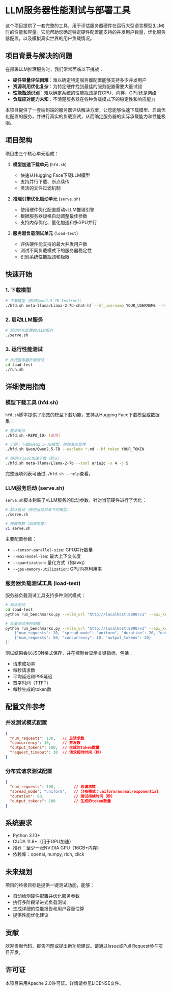 # LLM服务器性能测试与部署工具

这个项目提供了一套完整的工具，用于评估服务器硬件在运行大型语言模型(LLM)时的性能和容量。它能帮助您确定特定硬件配置能支持的并发用户数量，优化服务器配置，以及模拟真实世界的用户负载情况。

## 项目背景与解决的问题

在部署LLM推理服务时，我们常常面临以下挑战：

- **硬件容量评估困难**：难以确定特定服务器配置能够支持多少并发用户
- **资源利用优化复杂**：为特定硬件找到最佳的服务配置需要大量试错
- **性能瓶颈识别**：难以确定系统的性能瓶颈是在CPU、内存、GPU还是网络
- **负载应对能力未知**：不清楚服务器在各种负载模式下的稳定性和响应能力

本项目提供了一套端到端的服务器评估解决方案，让您能够快速下载模型、启动优化配置的服务，并进行真实的负载测试，从而确定服务器的实际承载能力和性能极限。

## 项目架构

项目由三个核心单元组成：

1. **模型加速下载单元** (`hfd.sh`)
   - 快速从Hugging Face下载LLM模型
   - 支持并行下载、断点续传
   - 灵活的文件过滤机制

2. **推理引擎优化启动单元** (`serve.sh`)
   - 使用硬件优化配置启动vLLM推理引擎
   - 根据服务器规格自动调整最佳参数
   - 支持内存优化、量化加速和多GPU并行

3. **服务器负载测试单元** (`load-test`)
   - 评估硬件能支持的最大并发用户数
   - 测试不同负载模式下的服务器稳定性
   - 识别系统性能瓶颈和极限

## 快速开始

### 1. 下载模型

```bash
# 下载模型（例如Qwen2.5-7B-Instruct）
./hfd.sh meta-llama/Llama-2-7b-chat-hf --hf_username YOUR_USERNAME --hf_token YOUR_TOKEN
```

### 2. 启动LLM服务

```bash
# 启动优化配置的vLLM服务
./serve.sh
```

### 3. 运行性能测试

```bash
# 执行服务器负载测试
cd load-test
./run.sh
```

## 详细使用指南

### 模型下载工具 (hfd.sh)

`hfd.sh`脚本提供了高效的模型下载功能，支持从Hugging Face下载模型或数据集：

```bash
# 基本用法
./hfd.sh <REPO_ID> [选项]

# 示例：下载Qwen2.5-7B模型，排除某些文件
./hfd.sh Qwen/Qwen2.5-7B --exclude *.md --hf_token YOUR_TOKEN

# 使用aria2c加速下载（默认）
./hfd.sh meta-llama/Llama-2-7b --tool aria2c -x 4 -j 5
```

完整选项列表可通过`./hfd.sh --help`查看。

### LLM服务启动 (serve.sh)

`serve.sh`脚本封装了vLLM服务的启动参数，针对当前硬件进行了优化：

```bash
# 默认启动（使用当前目录下的模型）
./serve.sh

# 修改参数（如果需要）
vi serve.sh
```

主要配置参数：
- `--tensor-parallel-size`: GPU并行数量
- `--max-model-len`: 最大上下文长度
- `--quantization`: 量化方式（如awq）
- `--gpu-memory-utilization`: GPU内存利用率

### 服务器负载测试工具 (load-test)

服务器负载测试工具支持多种测试模式：

```bash
# 单次测试
cd load-test
python run_benchmarks.py --vllm_url "http://localhost:8000/v1" --api_key "your-api-key" --model "Qwen2.5-7B-Instruct-AWQ" --config '{"num_requests": 100, "concurrency": 10}'

# 批量测试多种配置
python run_benchmarks.py --vllm_url "http://localhost:8000/v1" --api_key "your-api-key" --model "Qwen2.5-7B-Instruct-AWQ" --config '[
    {"num_requests": 20, "spread_mode": "uniform", "duration": 20, "output_tokens": 100},
    {"num_requests": 50, "concurrency": 10, "output_tokens": 20}
]'
```

测试结果会以JSON格式保存，并在控制台显示关键指标，包括：
- 请求成功率
- 每秒请求数
- 平均延迟和P95延迟
- 首字时间（TTFT）
- 每秒生成的token数

## 配置文件参考

### 并发测试模式配置

```json
{
  "num_requests": 100,   // 总请求数
  "concurrency": 10,     // 并发数
  "output_tokens": 100,  // 生成的token数量
  "request_timeout": 30  // 请求超时时间（秒）
}
```

### 分布式请求测试配置

```json
{
  "num_requests": 100,        // 总请求数
  "spread_mode": "uniform",   // 分布模式：uniform/normal/exponential
  "duration": 60,             // 测试持续时间（秒）
  "output_tokens": 100        // 生成的token数量
}
```

## 系统要求

- Python 3.10+
- CUDA 11.8+（用于GPU加速）
- 推荐：至少一张NVIDIA GPU（16GB+内存）
- 依赖库：openai, numpy, rich, click

## 未来规划

项目的终极目标是提供一键测试功能，能够：
- 自动检测硬件配置并优化服务参数
- 执行多阶段渐进式负载测试
- 生成详细的性能报告和用户容量估算
- 提供性能优化建议

## 贡献

欢迎贡献代码、报告问题或提出新功能建议。请通过Issue或Pull Request参与项目开发。

## 许可证

本项目采用Apache 2.0许可证。详情请参见LICENSE文件。
